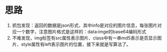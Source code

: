# 思路

1. 抓包发现：返回的数据是json形式，其中info是对应的图片信息，每张图片对应一个数字，注意图片格式是这样的：data:imge的base64编码形式
2. 不难发现，img标签有src属性表示图片、class中有一串md5表示是否显示图片、style属性有left表示图片的位置，接下来就是写算法了。
